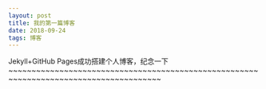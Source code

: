 ```yaml
---
layout: post
title: 我的第一篇博客
date: 2018-09-24
tags: 博客
---
```


Jekyll+GitHub Pages成功搭建个人博客，纪念一下~~~~~~~~~~~~~~~~~~~~~~~~~~~~~~~~~~~~~~~~~~~~~~~~~~~~~~~~~~~~~~~~~~~~~~~~~~~~~~~~~~~~~~~
